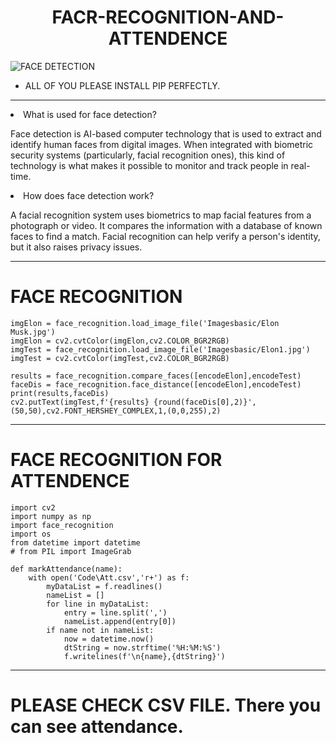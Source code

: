 <h1 align="center">FACR-RECOGNITION-AND-ATTENDENCE</h1>

![FACE DETECTION](https://github.com/SAZZAD-AMT/FACE-RECOGNITION-AND-ATTENDENCE/blob/main/Imagesbasic/facedetection.jpg)


- ALL OF YOU PLEASE INSTALL PIP PERFECTLY.
---
<li>What is used for face detection?</li>
<p>Face detection is AI-based computer technology that is used to extract and identify human faces from digital images. When integrated with biometric security systems (particularly, facial recognition ones), this kind of technology is what makes it possible to monitor and track people in real-time.</p>
<li>How does face detection work?</li>
<p>A facial recognition system uses biometrics to map facial features from a photograph or video. It compares the information with a database of known faces to find a match. Facial recognition can help verify a person's identity, but it also raises privacy issues.</p>

---

# FACE RECOGNITION

```
imgElon = face_recognition.load_image_file('Imagesbasic/Elon Musk.jpg')
imgElon = cv2.cvtColor(imgElon,cv2.COLOR_BGR2RGB)
imgTest = face_recognition.load_image_file('Imagesbasic/Elon1.jpg')
imgTest = cv2.cvtColor(imgTest,cv2.COLOR_BGR2RGB)
```
```
results = face_recognition.compare_faces([encodeElon],encodeTest)
faceDis = face_recognition.face_distance([encodeElon],encodeTest)
print(results,faceDis)
cv2.putText(imgTest,f'{results} {round(faceDis[0],2)}',(50,50),cv2.FONT_HERSHEY_COMPLEX,1,(0,0,255),2)
```
---
# FACE RECOGNITION FOR ATTENDENCE
```
import cv2
import numpy as np
import face_recognition
import os
from datetime import datetime
# from PIL import ImageGrab
```
```
def markAttendance(name):
    with open('Code\Att.csv','r+') as f:
        myDataList = f.readlines()
        nameList = []
        for line in myDataList:
            entry = line.split(',')
            nameList.append(entry[0])
        if name not in nameList:
            now = datetime.now()
            dtString = now.strftime('%H:%M:%S')
            f.writelines(f'\n{name},{dtString}')
```
---
# PLEASE CHECK CSV FILE. There you can see attendance.
